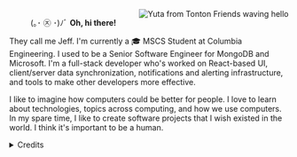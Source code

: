 <img src="https://speculative.s-ul.eu/bJuKL6uz" align="right" alt="Yuta from Tonton Friends waving hello">
<p align="center">(｡･ ㉨ ･)ﾉﾞ <strong>Oh, hi there!</strong></p>
<p align="left">
  They call me Jeff. I'm currently a 🎓 MSCS Student at Columbia Engineering.
  I used to be a Senior Software Engineer for MongoDB and Microsoft.
  I'm a full-stack developer who's worked on React-based UI, client/server data synchronization,
  notifications and alerting infrastructure, and tools to make other developers more effective.
</p>
<p align="left">
  I like to imagine how computers could be better for people.
  I love to learn about technologies, topics across computing, and how we use computers.
  In my spare time, I like to create software projects that I wish existed in the world.
  I think it's important to be a human.
</p>

<details>
  <summary>Credits</summary>
  <ul>
    <li>Profile picture: <a href="https://picrew.me/image_maker/684058">Picrew</a></li>
    <li>README mascot: Yuta from <a href="https://www.instagram.com/tonton.friends">Tonton Friends</a></li>
    <li>Layout <s>stolen</s> borrowed from <a href="https://github.com/chumbud">my pal PJ</a>, who has much better aesthetic taste than I.</li>
</details>
